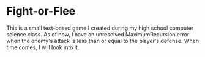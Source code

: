 # Fight-or-Flee
This is a small text-based game I created during my high school computer science class. As of now, I have an unresolved MaximumRecursion error when the enemy's attack is less than or equal to the player's defense. When time comes, I will look into it.
